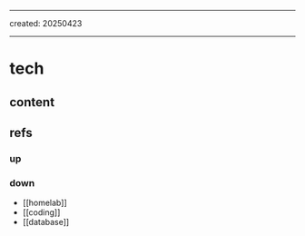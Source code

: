 ___
created: 20250423
___

# tech

## content

## refs

### up

### down

- [[homelab]]
- [[coding]]
- [[database]]